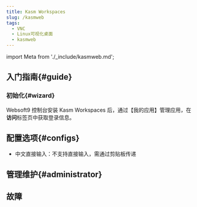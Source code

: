 ```yaml
---
title: Kasm Workspaces
slug: /kasmweb
tags:
  - VNC
  - Linux可视化桌面
  - kasmweb
---
```


import Meta from './_include/kasmweb.md';

<Meta name="meta" />

## 入门指南{#guide}

### 初始化{#wizard}

Websoft9 控制台安装 Kasm Workspaces 后，通过【我的应用】管理应用，在**访问**标签页中获取登录信息。  


## 配置选项{#configs}

- 中文直接输入：不支持直接输入，需通过剪贴板传递

## 管理维护{#administrator}

## 故障

